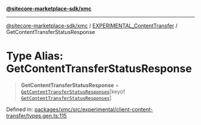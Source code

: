[**@sitecore-marketplace-sdk/xmc**](../../../../README.md)

***

[@sitecore-marketplace-sdk/xmc](../../../../README.md) / [EXPERIMENTAL\_ContentTransfer](../README.md) / GetContentTransferStatusResponse

# Type Alias: GetContentTransferStatusResponse

> **GetContentTransferStatusResponse** = [`GetContentTransferStatusResponses`](GetContentTransferStatusResponses.md)\[keyof [`GetContentTransferStatusResponses`](GetContentTransferStatusResponses.md)\]

Defined in: [packages/xmc/src/experimental/client-content-transfer/types.gen.ts:115](https://github.com/Sitecore/marketplace-sdk/blob/main/packages/xmc/src/experimental/client-content-transfer/types.gen.ts#L115)
